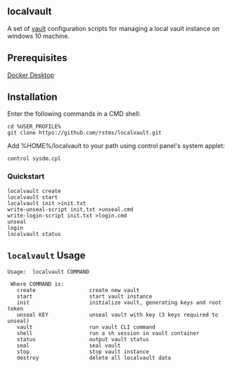 localvault
----------

A set of [vault](https://www.vaultproject.io/) configuration scripts for managing a local vault instance on windows 10 machine.

## Prerequisites
[Docker Desktop](https://www.docker.com/products/docker-desktop)

## Installation
Enter the following commands in a CMD shell:
```
cd %USER_PROFILE%
git clone https://github.com/rstms/localvault.git
```

Add %HOME%/localvault to your path using control panel's system applet:
```
control sysdm.cpl
```

### Quickstart
```
localvault create
localvault start
localvault init >init.txt
write-unseal-script init.txt >unseal.cmd
write-login-script init.txt >login.cmd
unseal
login
localvault status
```


## `localvault` Usage
```
Usage:  localvault COMMAND

 Where COMMAND is: 
   create                 create new vault
   start                  start vault instance
   init                   initialize vault, generating keys and root token
   unseal KEY             unseal vault with key (3 keys required to unseal)
   vault                  run vault CLI command
   shell                  run a sh session in vault container
   status                 output vault status
   seal                   seal vault
   stop                   stop vault instance
   destroy                delete all localvault data
